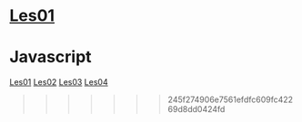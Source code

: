 [Les01](http://33333.hosts1.ma-cloud.nl/f1m2js/Les01)
=======
# Javascript

[Les01](https://33333.hosts1.ma-cloud.nl/f1m2js/Les01/index.html)
[Les02]()
[Les03]()
[Les04]()
>>>>>>> 245f274906e7561efdfc609fc42269d8dd0424fd
